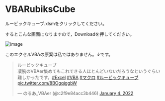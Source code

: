 # VBARubiksCube
ルービックキューブ.xlsmをクリックしてください。

するとこんな画面になりますので，Downloadを押してください。

![image](https://user-images.githubusercontent.com/69558300/148546701-f7759e2d-5b0b-4bfd-9ad0-87f470395cc5.png)

このエクセルVBAの原案は私ではありません。↓です。

<blockquote class="twitter-tweet"><p lang="ja" dir="ltr">ルービックキューブ<br>凄腕のVBAer集めてもこれできる人ほとんどいないだろうなというぐらい難しかったです。<a href="https://twitter.com/hashtag/Excel?src=hash&amp;ref_src=twsrc%5Etfw">#Excel</a> <a href="https://twitter.com/hashtag/VBA?src=hash&amp;ref_src=twsrc%5Etfw">#VBA</a> <a href="https://twitter.com/hashtag/%E3%83%9E%E3%82%AF%E3%83%AD?src=hash&amp;ref_src=twsrc%5Etfw">#マクロ</a> <a href="https://twitter.com/hashtag/%E3%83%AB%E3%83%BC%E3%83%93%E3%83%83%E3%82%AF%E3%82%AD%E3%83%A5%E3%83%BC%E3%83%96?src=hash&amp;ref_src=twsrc%5Etfw">#ルービックキューブ</a> <a href="https://t.co/8BOgqjggbW">pic.twitter.com/8BOgqjggbW</a></p>&mdash; のるあ_VBAer (@c2f9e84acc3b446) <a href="https://twitter.com/c2f9e84acc3b446/status/1478287774256340993?ref_src=twsrc%5Etfw">January 4, 2022</a></blockquote>
